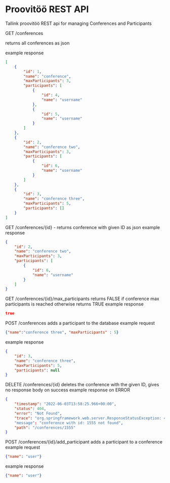 # Proovitöö REST API
Tallink proovitöö REST api for managing Conferences and Participants

GET /conferences 

returns all conferences as json

example response
```json
[
	{
		"id": 1,
		"name": "conference",
		"maxParticipants": 3,
		"participants": [
			{
				"id": 4,
				"name": "username"
			},
			{
				"id": 5,
				"name": "username"
			}
		]
	},
	{
		"id": 2,
		"name": "conference two",
		"maxParticipants": 3,
		"participants": [
			{
				"id": 6,
				"name": "username"
			}
		]
	},
	{
		"id": 3,
		"name": "conference three",
		"maxParticipants": 5,
		"participants": []
	}
]
```

GET /conferences/{id} - returns conference with given ID as json
example response
``` json
{
	"id": 2,
	"name": "conference two",
	"maxParticipants": 3,
	"participants": [
		{
			"id": 6,
			"name": "username"
		}
	]
}
```
GET /conferences/{id}/max_participants 
returns FALSE if conference max participants is reached otherwise returns TRUE
example response
``` json
true
```

POST /conferences
adds a participant to the database
example request
```json
{"name":"conference three", "maxParticipants" : 5}
```
example response
```json
{
	"id": 3,
	"name": "conference three",
	"maxParticipants": 5,
	"participants": null
}
```
DELETE /conferences/{id}
deletes the conference with the given ID, gives no response body on success
example response on ERROR
```json
{
	"timestamp": "2022-06-03T13:58:25.966+00:00",
	"status": 404,
	"error": "Not Found",
	"trace": "org.springframework.web.server.ResponseStatusException: 404 NOT_FOUND \"conference with id: 1555 not found\..."
	"message": "conference with id: 1555 not found",
	"path": "/conferences/1555"
}
```

POST /conferences/{id}/add_participant
adds a participant to a conference
example request
```json
{"name": "user"}
```

example response
```json
{"name": "user"}
```
